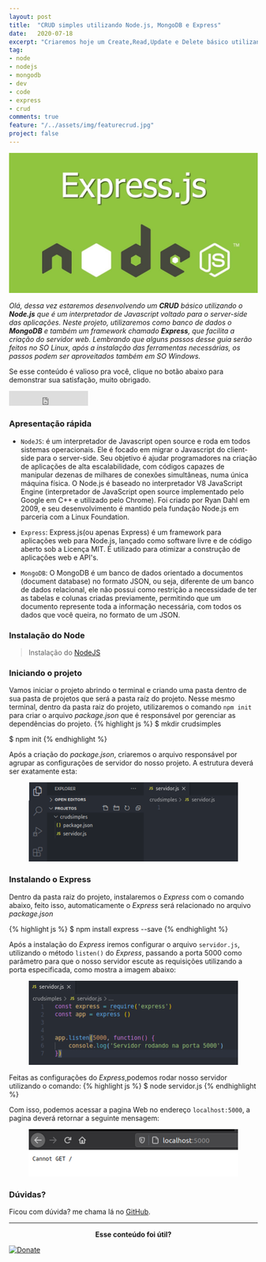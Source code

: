 ```yaml
---
layout: post
title:  "CRUD simples utilizando Node.js, MongoDB e Express"
date:   2020-07-18
excerpt: "Criaremos hoje um Create,Read,Update e Delete básico utilizando o NodeJS e Express no backend e como banco de dados, utilizaremos o MongoDB."
tag:
- node 
- nodejs
- mongodb
- dev
- code
- express
- crud
comments: true
feature: "/../assets/img/featurecrud.jpg"   
project: false 
---
```


![Homepage](/../assets/img/logopost.jpg)    
    
*Olá, dessa vez estaremos desenvolvendo um <b>CRUD</b> básico utilizando o <b>Node.js</b> que é um interpretador de Javascript voltado para o server-side das aplicações. Neste projeto, utilizaremos como banco de dados o <b>MongoDB</b> e também um framework chamado <b>Express</b>, que facilita a criação do servidor web.* *Lembrando que alguns passos desse guia serão feitos no SO Linux, após a instalação das ferramentas necessárias, os passos podem ser aproveitados também em SO Windows.*

 Se esse conteúdo é valioso pra você, clique no botão abaixo para demonstrar sua satisfação, muito obrigado.

<iframe src="https://ghbtns.com/github-btn.html?user=rodrigosantucci/rodrigosantucci.github.io&repo=&type=star&count=true&size=large" frameborder="0" scrolling="0" width="160px" height="30px"></iframe>    
      
### Apresentação rápida     
* `NodeJS`:
é um interpretador de Javascript open source e roda em todos sistemas operacionais. Ele é focado em migrar o Javascript do client-side para o server-side. Seu objetivo é ajudar programadores na criação de aplicações de alta escalabilidade, com códigos capazes de manipular dezenas de milhares de conexões simultâneas, numa única máquina física. O Node.js é baseado no interpretador V8 JavaScript Engine (interpretador de JavaScript open source implementado pelo Google em C++ e utilizado pelo Chrome). Foi criado por Ryan Dahl em 2009, e seu desenvolvimento é mantido pela fundação Node.js em parceria com a Linux Foundation.


* `Express`: 
Express.js(ou apenas Express) é um framework para aplicações web para Node.js, lançado como software livre e de código aberto sob a Licença MIT. É utilizado para otimizar a construção de aplicações web e API's.

* `MongoDB`:
 O MongoDB é um banco de dados orientado a documentos (document database) no formato JSON, ou seja, diferente de um banco de dados relacional, ele não possui como restrição a necessidade de ter as tabelas e colunas criadas previamente, permitindo que um documento represente toda a informação necessária, com todos os dados que você queira, no formato de um JSON.

### Instalação do Node

> Instalação do [NodeJS](https://nodejs.org/en/download/)



### Iniciando o projeto

Vamos iniciar o projeto abrindo o terminal e criando uma pasta dentro de sua pasta de projetos que será a pasta raíz do projeto. Nesse mesmo terminal, dentro da pasta raiz do projeto, utilizaremos o comando `npm init` para criar o arquivo *package.json* que é responsável por gerenciar as dependências do projeto. 
{% highlight js %}
$ mkdir crudsimples

$ npm init
{% endhighlight %}

Após a criação do *package.json*, criaremos o arquivo responsável por agrupar as configurações de servidor do nosso projeto. A estrutura deverá ser exatamente esta:

<figure>
    <img src="/../assets/img/1.png">
</figure>


### Instalando o Express
Dentro da pasta raiz do projeto, instalaremos o *Express* com o comando abaixo, feito isso, automaticamente o *Express* será relacionado no arquivo *package.json*

{% highlight js %}
$ npm install express --save
{% endhighlight %}

Após a instalação do *Express* iremos configurar o arquivo `servidor.js`, utilizando o método `listen()` do *Express*, passando a porta 5000 como parâmetro para que o nosso servidor escute as requisições utilizando a porta especificada, como mostra a imagem abaixo:

<figure>
    <img src="/../assets/img/2.png">
</figure>

Feitas as configurações do *Express*,podemos rodar nosso servidor utilizando o comando: 
{% highlight js %}
$ node servidor.js
{% endhighlight %}

Com isso, podemos acessar a pagina Web no endereço `localhost:5000`, a pagina deverá retornar a seguinte mensagem:

<figure>
    <img src="/../assets/img/3.png">
</figure>




### Dúvidas?
Ficou com dúvida? me chama lá no [GitHub](https://github.com/rodrigosantucci/).

---

<center><b>Esse conteúdo foi útil?</b></center>

[![Donate](https://img.shields.io/badge/paypal-donate-blue.svg)](https://www.paypal.com/cgi-bin/webscr?cmd=_s-xclick&hosted_button_id=2X9NF2H8CTTU4&source=url)


